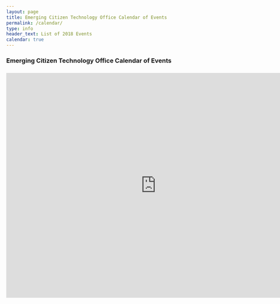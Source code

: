 ```yaml
---
layout: page
title: Emerging Citizen Technology Office Calendar of Events
permalink: /calendar/
type: info
header_text: List of 2018 Events
calendar: true
---
```

<div class="span3">
	<h3>Emerging Citizen Technology Office Calendar of Events</h3>
<div id="upcoming"></div><!--/span-->
</div>
<div class="span9">
	<h3></h3>
	<iframe src="https://calendar.google.com/calendar/embed?src=gsa.gov_1n582gaddo0pl8breava01fbqk%40group.calendar.google.com&ctz=America/New_York" style="border: 0" width="800" height="600" frameborder="0" scrolling="no"></iframe>
</div><!--/span-->
